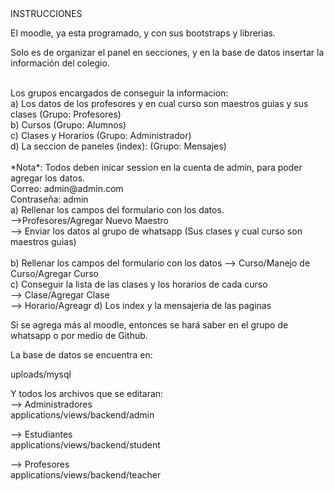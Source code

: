 <html>
    <head>
    INSTRUCCIONES
    </head>
    <body>
    <br>
        <p>El moodle, ya esta programado, y con sus bootstraps y librerias. 
   <br>
<p>Solo es de organizar el panel en secciones, y en la base de datos insertar la información del colegio.</p>
   <br>
Los grupos encargados de conseguir la informacion:
   <br>
a) Los datos de los profesores y en cual curso son maestros guias y sus clases (Grupo: Profesores)<br>
b) Cursos (Grupo: Alumnos)<br>
c) Clases y Horarios (Grupo: Administrador)<br>
d) La seccion de paneles (index): (Grupo: Mensajes)<br>
   <br>
*Nota*: Todos deben inicar session en la cuenta de admin, para poder agregar los datos.
 <br>Correo: admin@admin.com
 <br>Contraseña: admin
         <br>
a)   Rellenar los campos del formulario con los datos.
     <br>-->Profesores/Agregar Nuevo Maestro
     <br>--> Enviar los datos al grupo de whatsapp (Sus clases y cual curso son maestros guias)
       <br> <br>
b)   Rellenar los campos del formulario con los datos
    --> Curso/Manejo de Curso/Agregar Curso
       <br>
c)   Conseguir la lista de las clases y los horarios de cada curso
   <br>--> Clase/Agregar Clase
    <br>--> Horario/Agreagr
d)   Los index y la mensajeria de las paginas <br>
   

   Si se agrega más al moodle, entonces se hará saber en el grupo de whatsapp o por medio de Github. <br>


  La base de datos se encuentra en: <br>

uploads/mysql <br>

   Y todos los archivos que se editaran: <br>
 -->   Administradores <br>
       applications/views/backend/admin <br>
     
 -->   Estudiantes <br>
       applications/views/backend/student <br>
     
-->   Profesores <br>
     applications/views/backend/teacher <br>

